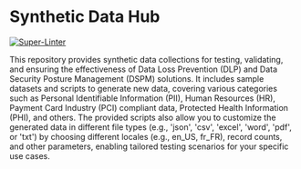 # Synthetic Data Hub
[![Super-Linter](https://github.com/samerfarida/SyntheticDataHub/actions/workflows/super-linter.yml/badge.svg)](https://github.com/marketplace/actions/super-linter)

This repository provides synthetic data collections for testing, validating, and ensuring the effectiveness of Data Loss Prevention (DLP) and Data Security Posture Management (DSPM) solutions. It includes sample datasets and scripts to generate new data, covering various categories such as Personal Identifiable Information (PII), Human Resources (HR), Payment Card Industry (PCI) compliant data, Protected Health Information (PHI), and others. The provided scripts also allow you to customize the generated data in different file types (e.g., 'json', 'csv', 'excel', 'word', 'pdf', or 'txt') by choosing different locales (e.g., en_US, fr_FR), record counts, and other parameters, enabling tailored testing scenarios for your specific use cases.
